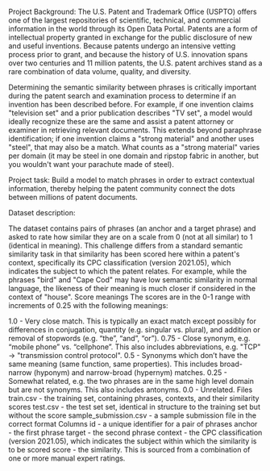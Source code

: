 Project Background:
The U.S. Patent and Trademark Office (USPTO) offers one of the largest repositories of scientific, technical, and commercial information in the world through its Open Data Portal. Patents are a form of intellectual property granted in exchange for the public disclosure of new and useful inventions. Because patents undergo an intensive vetting process prior to grant, and because the history of U.S. innovation spans over two centuries and 11 million patents, the U.S. patent archives stand as a rare combination of data volume, quality, and diversity.

Determining the semantic similarity between phrases is critically important during the patent search and examination process to determine if an invention has been described before. For example, if one invention claims "television set" and a prior publication describes "TV set", a model would ideally recognize these are the same and assist a patent attorney or examiner in retrieving relevant documents. This extends beyond paraphrase identification; if one invention claims a "strong material" and another uses "steel", that may also be a match. What counts as a "strong material" varies per domain (it may be steel in one domain and ripstop fabric in another, but you wouldn't want your parachute made of steel).

Project task: 
Build a model to match phrases in order to extract contextual information, thereby helping the patent community connect the dots between millions of patent documents.

Dataset description:

The dataset contains pairs of phrases (an anchor and a target phrase) and asked to rate how similar they are on a scale from 0 (not at all similar) to 1 (identical in meaning). This challenge differs from a standard semantic similarity task in that similarity has been scored here within a patent's context, specifically its CPC classification (version 2021.05), which indicates the subject to which the patent relates. For example, while the phrases "bird" and "Cape Cod" may have low semantic similarity in normal language, the likeness of their meaning is much closer if considered in the context of "house".
Score meanings
The scores are in the 0-1 range with increments of 0.25 with the following meanings:

1.0 - Very close match. This is typically an exact match except possibly for differences in conjugation, quantity (e.g. singular vs. plural), and addition or removal of stopwords (e.g. “the”, “and”, “or”).
0.75 - Close synonym, e.g. “mobile phone” vs. “cellphone”. This also includes abbreviations, e.g. "TCP" -> "transmission control protocol".
0.5 - Synonyms which don’t have the same meaning (same function, same properties). This includes broad-narrow (hyponym) and narrow-broad (hypernym) matches.
0.25 - Somewhat related, e.g. the two phrases are in the same high level domain but are not synonyms. This also includes antonyms.
0.0 - Unrelated.
Files
train.csv - the training set, containing phrases, contexts, and their similarity scores
test.csv - the test set set, identical in structure to the training set but without the score
sample_submission.csv - a sample submission file in the correct format
Columns
id - a unique identifier for a pair of phrases
anchor - the first phrase
target - the second phrase
context - the CPC classification (version 2021.05), which indicates the subject within which the similarity is to be scored
score - the similarity. This is sourced from a combination of one or more manual expert ratings.

